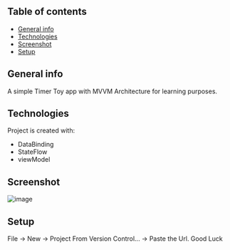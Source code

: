 ## Table of contents
* [General info](#general-info)
* [Technologies](#technologies)
* [Screenshot](#screenshot)
* [Setup](#setup)

## General info
A simple Timer Toy app with MVVM Architecture for learning purposes.

## Technologies
Project is created with:
* DataBinding
* StateFlow
* viewModel

## Screenshot
![image](https://user-images.githubusercontent.com/17007550/219107678-a7c74d53-c6ad-4c83-8275-eb80d8e8157f.png)

## Setup
File -> New -> Project From Version Control... -> Paste the Url. Good Luck
